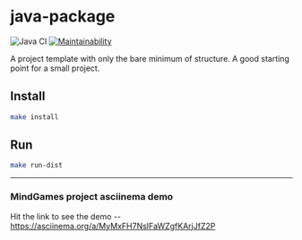 # java-package

![Java CI](https://github.com/hexlet-boilerplates/java-package/workflows/Java%20CI/badge.svg)
[![Maintainability](https://api.codeclimate.com/v1/badges/bc953fb0ab378995dab3/maintainability)](https://codeclimate.com/github/hexlet-boilerplates/java-package/maintainability)
<!-- [![Test Coverage](https://api.codeclimate.com/v1/badges/bc953fb0ab378995dab3/test_coverage)](https://codeclimate.com/github/hexlet-boilerplates/java-package/test_coverage) -->

A project template with only the bare minimum of structure. A good starting point for a small project. 

## Install

```bash
make install
```

## Run

```bash
make run-dist
```

---
### MindGames project asciinema demo
Hit the link to see the demo -- https://asciinema.org/a/MyMxFH7NsIFaWZgfKArjJfZ2P
